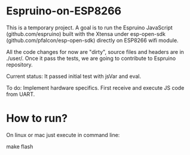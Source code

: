 # Espruino-on-ESP8266
This is a temporary project. A goal is to run the Espruino JavaScript (github.com/espruino) built with the Xtensa under esp-open-sdk (github.com/pfalcon/esp-open-sdk) directly on ESP8266 wifi module.

All the code changes for now are "dirty", source files and headers are in ./user/. Once it pass the tests, we are going to contribute to Espruino repository.

Current status: It passed initial test with jsVar and eval.

To do: Implement hardware specifics. First receive and execute JS code from UART.

# How to run?

On linux or mac just execute in command line:

make flash
